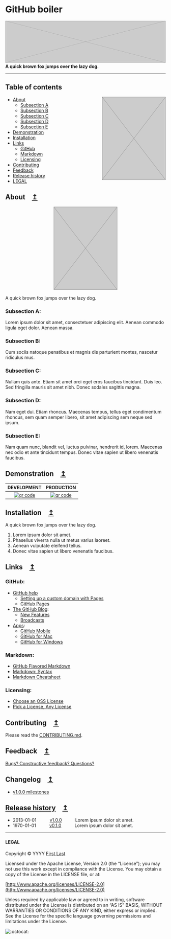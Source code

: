 # GitHub boiler

[![ScreenShot](top.png)](#)
**A quick brown fox jumps over the lazy dog.**

---

## Table of contents

<img align="right" width="200" src="side.png">

- [About](#about)
	- [Subsection A](#subsection-a)
	- [Subsection B](#subsection-b)
	- [Subsection C](#subsection-c)
	- [Subsection D](#subsection-d)
	- [Subsection E](#subsection-e)
- [Demonstration](#demonstration)
- [Installation](#installation)
- [Links](#links)
	- [GitHub](#github)
	- [Markdown](#markdown)
	- [Licensing](#licensing)
- [Contributing](#contributing)
- [Feedback](#feedback)
- [Release history](#release-history)
- [LEGAL](#legal)

## About [↥](#table-of-contents)

<p align="center">
	<a href="https://github.com/mhulse/gh-boiler">
		<img width="200" src="side.png">
	</a>
</p>

A quick brown fox jumps over the lazy dog.

### Subsection A:

Lorem ipsum dolor sit amet, consectetuer adipiscing elit. Aenean commodo ligula eget dolor. Aenean massa.

### Subsection B:

Cum sociis natoque penatibus et magnis dis parturient montes, nascetur ridiculus mus.

### Subsection C:

Nullam quis ante. Etiam sit amet orci eget eros faucibus tincidunt. Duis leo. Sed fringilla mauris sit amet nibh. Donec sodales sagittis magna.

### Subsection D:

Nam eget dui. Etiam rhoncus. Maecenas tempus, tellus eget condimentum rhoncus, sem quam semper libero, sit amet adipiscing sem neque sed ipsum.

### Subsection E:

Nam quam nunc, blandit vel, luctus pulvinar, hendrerit id, lorem. Maecenas nec odio et ante tincidunt tempus. Donec vitae sapien ut libero venenatis faucibus.

## Demonstration [↥](#table-of-contents)

DEVELOPMENT | PRODUCTION
:-: | :-:
[![qr code](http://chart.apis.google.com/chart?cht=qr&chl=http://user.github.io/repo/&chs=240x240)](https://github.com/user/repo) | [![qr code](http://chart.apis.google.com/chart?cht=qr&chl=http://user.github.io/repo/&chs=240x240)](https://github.com/user/repo)

## Installation [↥](#table-of-contents)

A quick brown fox jumps over the lazy dog.

1. Lorem ipsum dolor sit amet.
1. Phasellus viverra nulla ut metus varius laoreet.
1. Aenean vulputate eleifend tellus.
1. Donec vitae sapien ut libero venenatis faucibus.

## Links [↥](#table-of-contents)

### GitHub:

* [GitHub help](https://help.github.com/)
	* [Setting up a custom domain with Pages](https://help.github.com/articles/setting-up-a-custom-domain-with-pages)
	* [GitHub Pages](https://help.github.com/categories/20/articles)
* [The GitHub Blog](https://github.com/blog/):
	* [New Features](https://github.com/blog/category/ship)
	* [Broadcasts](https://github.com/blog/broadcasts)
* [Apps](http://git-scm.com/downloads/guis):
	* [GitHub Mobile](http://mobile.github.com/)
	* [GitHub for Mac](http://mac.github.com/)
	* [GitHub for Windows](http://windows.github.com/)

### Markdown:

* [GitHub Flavored Markdown](http://github.github.com/github-flavored-markdown/)
* [Markdown: Syntax](http://daringfireball.net/projects/markdown/syntax)
* [Markdown Cheatsheet](https://github.com/adam-p/markdown-here/wiki/Markdown-Cheatsheet)

### Licensing:

* [Choose an OSS License](http://choosealicense.com/)
* [Pick a License, Any License](http://www.codinghorror.com/blog/2007/04/pick-a-license-any-license.html)

## Contributing [↥](#table-of-contents)

Please read the [CONTRIBUTING.md](https://github.com/user/repo/blob/branch/CONTRIBUTING.md).

## Feedback [↥](#table-of-contents)

[Bugs? Constructive feedback? Questions?](https://github.com/mhulse/gh-boiler/issues/new?title=Nymphs%20blitz%20quick%20vex%20dwarf%20jog!&body=A%20very%20bad%20quack%20might%20jinx%20zippy%20fowls%20…)

## Changelog [↥](#table-of-contents)

* [v1.0.0 milestones](https://github.com/mhulse/gh-boiler/issues?direction=desc&milestone=1&page=1&sort=updated&state=closed)

## [Release history](https://github.com/user/repo/releases) [↥](#table-of-contents)

* 2013-01-01   [v1.0.0](https://github.com/user/repo/releases/tag/v1.0.0)   Lorem ipsum dolor sit amet.
* 1970-01-01   [v0.1.0](https://github.com/user/repo/releases/tag/v0.1.0)   Lorem ipsum dolor sit amet.

---

#### LEGAL

Copyright © YYYY [First Last](#)

Licensed under the Apache License, Version 2.0 (the “License”); you may not use this work except in compliance with the License. You may obtain a copy of the License in the LICENSE file, or at:

[http://www.apache.org/licenses/LICENSE-2.0](http://www.apache.org/licenses/LICENSE-2.0)

Unless required by applicable law or agreed to in writing, software distributed under the License is distributed on an “AS IS” BASIS, WITHOUT WARRANTIES OR CONDITIONS OF ANY KIND, either express or implied. See the License for the specific language governing permissions and limitations under the License.

<img width="20" height="20" align="absmiddle" src="https://github.global.ssl.fastly.net/images/icons/emoji/octocat.png" alt=":octocat:" title=":octocat:" class="emoji">
